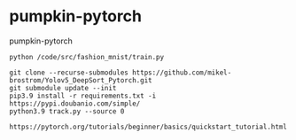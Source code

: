 # pumpkin-pytorch
pumpkin-pytorch

```shell script
python /code/src/fashion_mnist/train.py

git clone --recurse-submodules https://github.com/mikel-brostrom/Yolov5_DeepSort_Pytorch.git
git submodule update --init
pip3.9 install -r requirements.txt -i https://pypi.doubanio.com/simple/
python3.9 track.py --source 0 
```

```
https://pytorch.org/tutorials/beginner/basics/quickstart_tutorial.html
```
